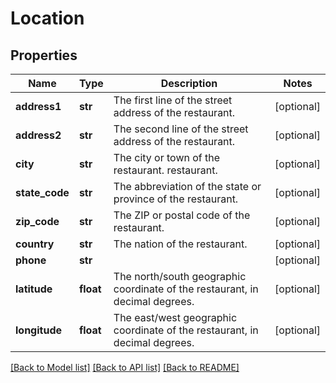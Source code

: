 # Location

## Properties
Name | Type | Description | Notes
------------ | ------------- | ------------- | -------------
**address1** | **str** | The first line of the street address of the restaurant. | [optional] 
**address2** | **str** | The second line of the street address of the restaurant. | [optional] 
**city** | **str** | The city or town of the restaurant. restaurant. | [optional] 
**state_code** | **str** | The abbreviation of the state or province of the restaurant. | [optional] 
**zip_code** | **str** | The ZIP or postal code of the restaurant. | [optional] 
**country** | **str** | The nation of the restaurant. | [optional] 
**phone** | **str** |  | [optional] 
**latitude** | **float** | The north/south geographic coordinate of the restaurant, in decimal degrees. | [optional] 
**longitude** | **float** | The east/west geographic coordinate of the restaurant, in decimal degrees. | [optional] 

[[Back to Model list]](../README.md#documentation-for-models) [[Back to API list]](../README.md#documentation-for-api-endpoints) [[Back to README]](../README.md)


